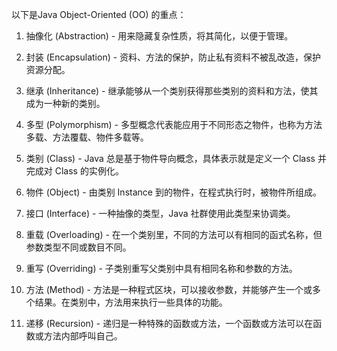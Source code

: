 

以下是Java Object-Oriented (OO) 的重点：

1. 抽像化 (Abstraction) - 用来隐藏复杂性质，将其简化，以便于管理。

2. 封装 (Encapsulation) - 资料、方法的保护，防止私有资料不被乱改造，保护资源分配。

3. 继承 (Inheritance) - 继承能够从一个类别获得那些类别的资料和方法，使其成为一种新的类别。

4. 多型 (Polymorphism) - 多型概念代表能应用于不同形态之物件，也称为方法多载、方法覆载、物件多载等。

5. 类别 (Class) - Java 总是基于物件导向概念，具体表示就是定义一个 Class 并完成对 Class 的实例化。

6. 物件 (Object) - 由类别 Instance 到的物件，在程式执行时，被物件所组成。

7. 接口 (Interface) - 一种抽像的类型，Java 社群使用此类型来协调类。

8. 重载 (Overloading) - 在一个类别里，不同的方法可以有相同的函式名称，但参数类型不同或数目不同。

9. 重写 (Overriding) - 子类别重写父类别中具有相同名称和参数的方法。

10. 方法 (Method) - 方法是一种程式区块，可以接收参数，并能够产生一个或多个结果。在类别中，方法用来执行一些具体的功能。

11. 递移 (Recursion) - 递归是一种特殊的函数或方法，一个函数或方法可以在函数或方法内部呼叫自己。